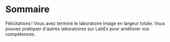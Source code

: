# Sommaire

Félicitations ! Vous avez terminé le laboratoire Image en largeur totale. Vous pouvez pratiquer d'autres laboratoires sur LabEx pour améliorer vos compétences.
